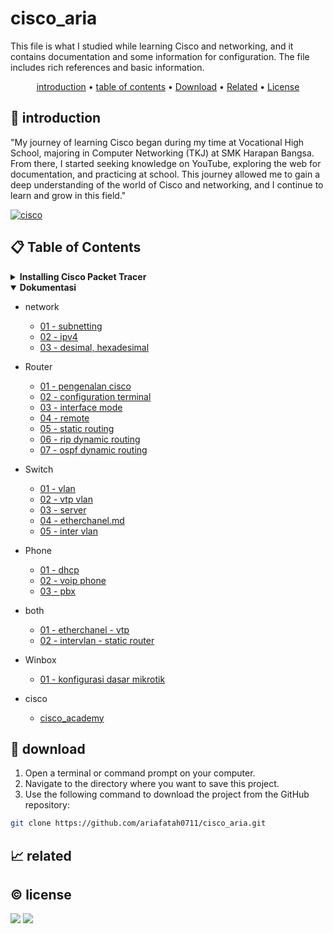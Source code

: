 # cisco_aria

This file is what I studied while learning Cisco and networking, and it contains documentation and some information for configuration. The file includes rich references and basic information.

<p align="center">
  <a href="#introduction">introduction</a> •
  <a href="#table-of-contents">table of contents</a> •
  <a href="#download">Download</a> •
  <a href="#related">Related</a> •
  <a href="#license">License</a>
</p>

<p id="introduction"></p>

## 🚀 introduction
"My journey of learning Cisco began during my time at Vocational High School, majoring in Computer Networking (TKJ) at SMK Harapan Bangsa. From there, I started seeking knowledge on YouTube, exploring the web for documentation, and practicing at school. This journey allowed me to gain a deep understanding of the world of Cisco and networking, and I continue to learn and grow in this field."

<p align="left"> <a href="#">
  <img alt="cisco" src="https://img.shields.io/badge/-Cisco-1BA0D7?style=flat-square&logo=cisco&logoColor=white" />
  </a>
</p>

<p id="table-of-contents"></p>

## 📋 Table of Contents
<details>
  <summary><b>Installing Cisco Packet Tracer</b></summary>

  1. **Download Cisco Packet Tracer**
     - Go to the [Cisco Networking Academy](https://www.netacad.com/) website.
     - Log in or create an account if you don't have one.
     - Once logged in, navigate to the Cisco Packet Tracer download page.
     - Download the appropriate version of Cisco Packet Tracer for your operating system (Linux, Windows, or macOS).
  2. **Install Cisco Packet Tracer**
     - Double-click the downloaded Cisco Packet Tracer installer (exe) file.
     - Follow the installation wizard, accepting the license agreement and specifying the installation location.
     - Click "Install" to begin the installation process.
  3. **Launch Cisco Packet Tracer**
     - Launch Cisco Packet Tracer from your applications menu
</details>

<details id="back" open>
  <summary><b>Dokumentasi</b></summary>

  - network
    - <a href="./notes cisco/README/01 - subneting.md">01 - subnetting</a>
    - <a href="./notes cisco/README/02 - ipv4.md">02 - ipv4</a>
    - <a href="./notes cisco/README/03 - desimal, hexadesimal.md">03 - desimal, hexadesimal</a>

  - Router
    - <a href="./cisco 01/README/01 - pengenalan cisco.md">01 - pengenalan cisco</a>
    - <a href="./cisco 01/README/02 - configuration terminal.md">02 - configuration terminal</a>
    - <a href="./cisco 01/README/03 - interface mode.md">03 - interface mode</a>
    - <a href="./cisco 01/README/04 - remote.md">04 - remote</a>
    - <a href="./cisco 01/README/05 - static routing.md">05 - static routing</a>
    - <a href="./cisco 01/README/06 - rip dynamic routing.md">06 - rip dynamic routing</a>
    - <a href="./cisco 01/README/07 - ospf dynamic routing.md">07 - ospf dynamic routing</a>
  
  - Switch
    - <a href="./cisco 02/README/01 - vlan.md">01 - vlan</a>
    - <a href="./cisco 02/README/02 - vtp vlan.md">02 - vtp vlan</a>
    - <a href="./cisco 02/README/03 - server.md">03 - server</a>
    - <a href="./cisco 02/README/04 - etherchanel.md">04 - etherchanel.md</a>
    - <a href="./cisco 02/README/05 - inter vlan.md">05 - inter vlan</a>
    
  - Phone
    - <a href="./cisco 03/README/01 - dhcp.md">01 - dhcp</a>
    - <a href="./cisco 03/README/02 - voip phone.md">02 - voip phone</a>
    - <a href="./cisco 03/README/03 - pbx phone.md">03 - pbx</a>
    
  - both
    - <a href="./cisco 04/README/01 - etherchanel - vtp.md">01 - etherchanel - vtp</a>
    - <a href="./cisco 04/README/02 - intervlan - static router.md">02 - intervlan - static router</a>
  
  - Winbox
    - <a href="./winbox/README/01 - konfigurasi dasar mikrotik.md">01 - konfigurasi dasar mikrotik</a>
  
  - cisco
    - <a href="./cisco_academy/readme.md">cisco_academy</a>

</details>

<p id="download"></p>

## 🔨 download

1. Open a terminal or command prompt on your computer.
2. Navigate to the directory where you want to save this project.
3. Use the following command to download the project from the GitHub repository:
```sh
git clone https://github.com/ariafatah0711/cisco_aria.git
```

<p id="related"></p>

## 📈 related

<p id="license"></p>

## ©️ license
<a href="https://github.com/ariafatah0711" alt="CREATED"><img src="https://img.shields.io/static/v1?style=for-the-badge&label=CREATED%20BY&message=ariafatah0711&color=000000"></a>
<a href="https://github.com/ariafatah0711/ariafatah0711/blob/main/LICENSE" alt="LICENSE"><img src="https://img.shields.io/static/v1?style=for-the-badge&label=LICENSE&message=MIT&color=000000"></a>
